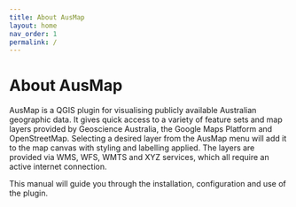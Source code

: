 ```yaml
---
title: About AusMap
layout: home
nav_order: 1
permalink: /
---
```


# About AusMap

AusMap is a QGIS plugin for visualising publicly available Australian geographic data. It gives quick access to a variety of feature sets and map layers provided by Geoscience Australia, the Google Maps Platform and OpenStreetMap. Selecting a desired layer from the AusMap menu will add it to the map canvas with styling and labelling applied. The layers are provided via WMS, WFS, WMTS and XYZ services, which all require an active internet connection.  

This manual will guide you through the installation, configuration and use of the plugin.
